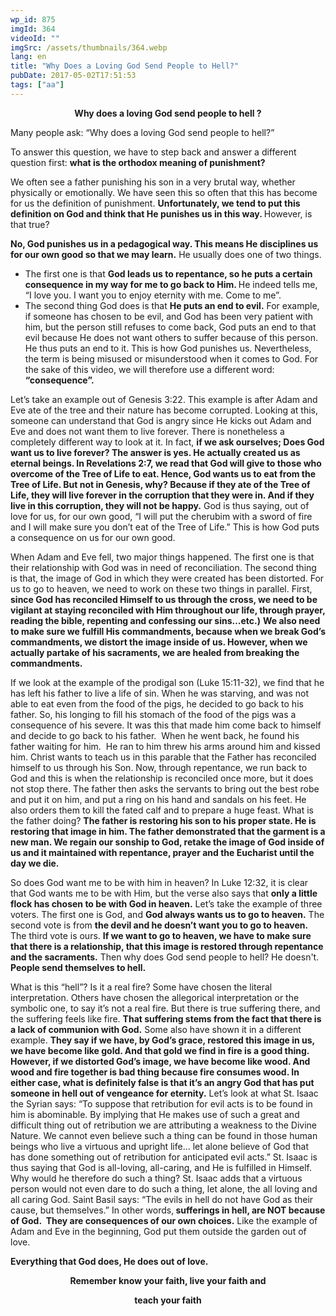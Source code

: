 ```yaml
---
wp_id: 875
imgId: 364
videoId: ""
imgSrc: /assets/thumbnails/364.webp
lang: en
title: "Why Does a Loving God Send People to Hell?"
pubDate: 2017-05-02T17:51:53
tags: ["aa"]
---
```


<p style="text-align: center;"><strong>Why does a loving God send people to hell ? </strong></p>
<p>Many people ask: “Why does a loving God send people to hell?”</p>
<p>To answer this question, we have to step back and answer a different question first: <strong>what is the orthodox meaning of punishment?</strong></p>
<p>We often see a father punishing his son in a very brutal way, whether physically or emotionally. We have seen this so often that this has become for us the definition of punishment. <strong>Unfortunately, we tend to put this definition on God and think that He punishes us in this way. </strong>However, is that true?</p>
<p><strong>No, God punishes us in a pedagogical way. This means He disciplines us for our own good so that we may learn.</strong> He usually does one of two things.</p>
<ul>
<li>The first one is that <strong>God leads us to repentance, so he puts a certain consequence in my way for me to go back to Him. </strong>He indeed tells me, “I love you. I want you to enjoy eternity with me. Come to me”.</li>
<li>The second thing God does is that <strong>He puts an end to evil.</strong> For example, if someone has chosen to be evil, and God has been very patient with him, but the person still refuses to come back, God puts an end to that evil because He does not want others to suffer because of this person. He thus puts an end to it. This is how God punishes us. Nevertheless, the term is being misused or misunderstood when it comes to God. For the sake of this video, we will therefore use a different word: <strong>“consequence”. </strong></li>
</ul>
<p>Let’s take an example out of Genesis 3:22. This example is after Adam and Eve ate of the tree and their nature has become corrupted. Looking at this, someone can understand that God is angry since He kicks out Adam and Eve and does not want them to live forever. There is nonetheless a completely different way to look at it. In fact, <strong>if we ask ourselves; Does God want us to live forever? The answer is yes. He actually created us as eternal beings. In Revelations 2:7, we read that God will give to those who overcome of the Tree of Life to eat. Hence, God wants us to eat from the Tree of Life. But not in Genesis, why? Because if they ate of the Tree of Life, they will live forever in the corruption that they were in. And if they live in this corruption, they will not be happy.</strong> God is thus saying, out of love for us, for our own good, “I will put the cherubim with a sword of fire and I will make sure you don’t eat of the Tree of Life.” This is how God puts a consequence on us for our own good.</p>
<p>When Adam and Eve fell, two major things happened. The first one is that their relationship with God was in need of reconciliation. The second thing is that, the image of God in which they were created has been distorted. For us to go to heaven, we need to work on these two things in parallel. First, <strong>since God has reconciled Himself to us through the cross, we need to be vigilant at staying reconciled with Him throughout our life, through prayer, reading the bible, repenting and confessing our sins&#8230;etc.)</strong> <strong>We also need to make sure we fulfill His commandments, because when we break God’s commandments, we distort the image inside of us. However, when we actually partake of his sacraments, we are healed from breaking the commandments.</strong></p>
<p>If we look at the example of the prodigal son (Luke 15:11-32), we find that he has left his father to live a life of sin. When he was starving, and was not able to eat even from the food of the pigs, he decided to go back to his father. So, his longing to fill his stomach of the food of the pigs was a consequence of his severe. It was this that made him come back to himself and decide to go back to his father.  When he went back, he found his father waiting for him.  He ran to him threw his arms around him and kissed him. Christ wants to teach us in this parable that the Father has reconciled himself to us through his Son. Now, through repentance, we run back to God and this is when the relationship is reconciled once more, but it does not stop there. The father then asks the servants to bring out the best robe and put it on him, and put a ring on his hand and sandals on his feet. He also orders them to kill the fated calf and to prepare a huge feast. What is the father doing? <strong>The father is restoring his son to his proper state. He is restoring that image in him. The father demonstrated that the garment is a new man. We regain our sonship to God, retake the image of God inside of us and it maintained with repentance, prayer and the Eucharist until the day we die. </strong></p>
<p>So does God want me to be with him in heaven? In Luke 12:32, it is clear that God wants me to be with Him, but the verse also says that <strong>only a little flock has chosen to be with God in heaven.</strong> Let’s take the example of three voters. The first one is God, and <strong>God always wants us to go to heaven.</strong> The second vote is from <strong>the devil and he doesn’t want you to go to heaven.</strong> The third vote is ours. <strong>If we want to go to heaven, we have to make sure that there is a relationship, that this image is restored through repentance and the sacraments.</strong> Then why does God send people to hell? He doesn't. <strong>People send themselves to hell. </strong></p>
<p>What is this “hell”? Is it a real fire? Some have chosen the literal interpretation. Others have chosen the allegorical interpretation or the symbolic one, to say it’s not a real fire. But there is true suffering there, and the suffering feels like fire. <strong>That suffering stems from the fact that there is a lack of communion with God.</strong> Some also have shown it in a different example. <strong>They say if we have, by God’s grace, restored this image in us, we have become like gold. And that gold we find in fire is a good thing. However, if we distorted God’s image, we have become like wood. And wood and fire together is bad thing because fire consumes wood. In either case, what is definitely false is that it’s an angry God that has put someone in hell out of vengeance for eternity.</strong> Let’s look at what St. Isaac the Syrian says: “To suppose that retribution for evil acts is to be found in him is abominable. By implying that He makes use of such a great and difficult thing out of retribution we are attributing a weakness to the Divine Nature. We cannot even believe such a thing can be found in those human beings who live a virtuous and upright life… let alone believe of God that has done something out of retribution for anticipated evil acts.” St. Isaac is thus saying that God is all-loving, all-caring, and He is fulfilled in Himself. Why would he therefore do such a thing? St. Isaac adds that a virtuous person would not even dare to do such a thing, let alone, the all loving and all caring God. Saint Basil says: “The evils in hell do not have God as their cause, but themselves.” In other words,<strong> sufferings in hell, are NOT because of God.  They are consequences of our own choices.</strong> Like the example of Adam and Eve in the beginning, God put them outside the garden out of love.</p>
<p><strong>Everything that God does, He does out of love.</strong></p>
<p style="text-align: center;"><strong>Remember know your faith, live your faith and</strong></p>
<p style="text-align: center;"><strong> teach your faith</strong></p>
